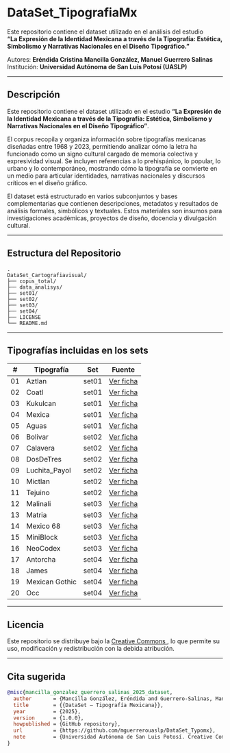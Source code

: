 # DataSet_TipografiaMx
Este repositorio contiene el dataset utilizado en el análisis del estudio  
**“La Expresión de la Identidad Mexicana a través de la Tipografía: Estética, Simbolismo y Narrativas Nacionales en el Diseño Tipográfico.”**

Autores: **Eréndida Cristina Mancilla González, Manuel Guerrero Salinas**  
Institución: **Universidad Autónoma de San Luis Potosí (UASLP)**

---

## Descripción
Este repositorio contiene el dataset utilizado en el estudio **“La Expresión de la Identidad Mexicana a través de la Tipografía: Estética, Simbolismo y Narrativas Nacionales en el Diseño Tipográfico”**.  

El corpus recopila y organiza información sobre tipografías mexicanas diseñadas entre 1968 y 2023, permitiendo analizar cómo la letra ha funcionado como un signo cultural cargado de memoria colectiva y expresividad visual. Se incluyen referencias a lo prehispánico, lo popular, lo urbano y lo contemporáneo, mostrando cómo la tipografía se convierte en un medio para articular identidades, narrativas nacionales y discursos críticos en el diseño gráfico.  

El dataset está estructurado en varios subconjuntos y bases complementarias que contienen descripciones, metadatos y resultados de análisis formales, simbólicos y textuales. Estos materiales son insumos para investigaciones académicas, proyectos de diseño, docencia y divulgación cultural.

---

## Estructura del Repositorio
```
.
DataSet_Cartografiavisual/
├── copus_total/
├── data_analisys/
├── set01/
├── set02/
├── set03/
├── set04/
├── LICENSE
└── README.md
```
---

## Tipografías incluidas en los sets

| #  | Tipografía | Set   | Fuente |
|----|------------|-------|--------|
| 01 | Aztlan     | set01 | [Ver ficha](https://datadesign.uaslp.mx/view_typo?id=193) |
| 02 | Coatl      | set01 | [Ver ficha](https://datadesign.uaslp.mx/view_typo?id=321) |
| 03 | Kukulcan   | set01 | [Ver ficha](https://datadesign.uaslp.mx/view_typo?id=72)  |
| 04 | Mexica   | set01 | [Ver ficha](https://datadesign.uaslp.mx/view_typo?id=65)  |
| 05 | Aguas   | set01 | [Ver ficha](https://datadesign.uaslp.mx/view_typo?id=336)  |
| 06 | Bolivar   | set02 | [Ver ficha](https://datadesign.uaslp.mx/view_typo?id=320)  |
| 07 | Calavera   | set02 | [Ver ficha](https://datadesign.uaslp.mx/view_typo?id=76)  |
| 08 | DosDeTres   | set02 | [Ver ficha](https://datadesign.uaslp.mx/view_typo?id116)  |
| 09 | Luchita_Payol   | set02 | [Ver ficha](https://datadesign.uaslp.mx/view_typo?id=983)  |
| 10 | Mictlan   | set02 | [Ver ficha](https://datadesign.uaslp.mx/view_typo?id=160)  |
| 11 | Tejuino   | set02 | [Ver ficha](https://datadesign.uaslp.mx/view_typo?id=297)  |
| 12 | Malinali   | set03 | [Ver ficha](https://datadesign.uaslp.mx/view_typo?id=328)  |
| 13 | Matria   | set03 | [Ver ficha](https://datadesign.uaslp.mx/view_typo?id=990)  |
| 14 | Mexico 68   | set03 | [Ver ficha](https://datadesign.uaslp.mx/view_typo?id=995)  |
| 15 | MiniBlock   | set03 | [Ver ficha](https://datadesign.uaslp.mx/view_typo?id=18)  |
| 16 | NeoCodex   | set03 | [Ver ficha](https://datadesign.uaslp.mx/view_typo?id=192)  |
| 17 | Antorcha   | set04 | [Ver ficha](https://datadesign.uaslp.mx/view_typo?id=436)  |
| 18 | James   | set04 | [Ver ficha](https://datadesign.uaslp.mx/view_typo?id=331)  |
| 19 | Mexican Gothic   | set04 | [Ver ficha](https://datadesign.uaslp.mx/view_typo?id=304)  |
| 20 | Occ   | set04 | [Ver ficha](https://datadesign.uaslp.mx/view_typo?id=423)  |

---


## Licencia

Este repositorio se distribuye bajo la [Creative Commons ](LICENSE), lo que permite su uso, modificación y redistribución con la debida atribución.

---

## Cita sugerida

```bibtex
@misc{mancilla_gonzalez_guerrero_salinas_2025_dataset,
  author       = {Mancilla González, Eréndida and Guerrero-Salinas, Manuel},
  title        = {{DataSet – Tipografía Mexicana}},
  year         = {2025},
  version      = {1.0.0},
  howpublished = {GitHub repository},
  url          = {https://github.com/mguerrerouaslp/DataSet_Typomx},
  note         = {Universidad Autónoma de San Luis Potosí. Creative Commons License}
}
